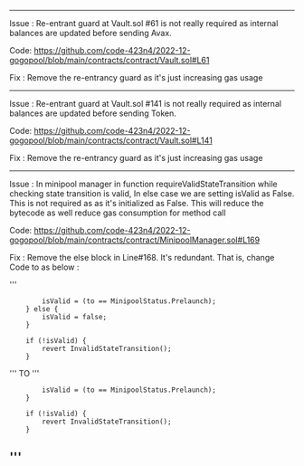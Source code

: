 -------------------------------------------------------------------------------------------------------------------------------
Issue : Re-entrant guard at Vault.sol #61 is not really required as internal balances are updated before sending Avax.

Code: https://github.com/code-423n4/2022-12-gogopool/blob/main/contracts/contract/Vault.sol#L61

Fix :  Remove the re-entrancy guard as it's just increasing gas usage

-------------------------------------------------------------------------------------------------------------------------------
Issue : Re-entrant guard at Vault.sol #141 is not really required as internal balances are updated before sending Token.

Code: https://github.com/code-423n4/2022-12-gogopool/blob/main/contracts/contract/Vault.sol#L141

Fix :  Remove the re-entrancy guard as it's just increasing gas usage

-------------------------------------------------------------------------------------------------------------------------------

Issue :  In minipool manager in function requireValidStateTransition while checking state transition is valid, In else case we are setting isValid as False. This is not required as as it's initialized as False.  This will reduce the bytecode as well reduce gas consumption for method  call

Code: https://github.com/code-423n4/2022-12-gogopool/blob/main/contracts/contract/MinipoolManager.sol#L169

Fix :  Remove the else block in Line#168. It's redundant. That is, change Code to as below :

'''

			isValid = (to == MinipoolStatus.Prelaunch);
		} else {
			isValid = false;
		}

		if (!isValid) {
			revert InvalidStateTransition();
		}
'''
                         TO
'''

			isValid = (to == MinipoolStatus.Prelaunch);
		}

		if (!isValid) {
			revert InvalidStateTransition();
		}
'''
-------------------------------------------------------------------------------------------------------------------------------
